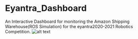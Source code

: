 # Eyantra_Dashboard
An Interactive Dashboard for monitoring the Amazon Shipping Warehouse(ROS Simulation) for the eyantra2020-2021 Robotics Competition.
![alt text](https://drive.google.com/file/d/1ILgduB-SeVRPh4cqnl85DTffVi_sH3Tg/view?usp=sharing)
